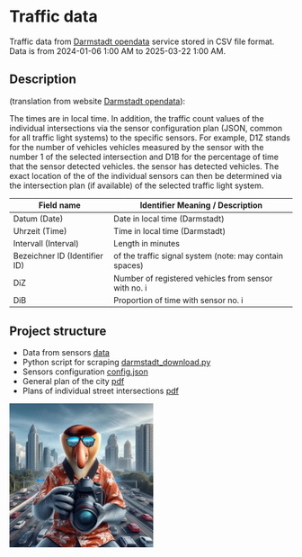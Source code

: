 # Traffic data

Traffic data from [Darmstadt opendata](https://datenplattform.darmstadt.de/verkehr/apps/opendata/#/) service stored in CSV file format.
Data is from 2024-01-06 1:00 AM to 2025-03-22 1:00 AM.

## Description

(translation from website [Darmstadt opendata](https://datenplattform.darmstadt.de/verkehr/apps/opendata/#/)):

The times are in local time. In addition, the traffic count values of the individual intersections via the sensor configuration plan (JSON, common for all traffic light systems) to the specific sensors. For example, D1Z stands for the number of vehicles  vehicles measured by the sensor with the number 1 of the selected intersection and D1B for the percentage of time that the sensor detected vehicles. the sensor has detected vehicles. The exact location of the of the individual sensors can then be determined via the intersection plan (if available) of the selected traffic light system.



| Field name						| Identifier Meaning / Description								|
|-----------------------------------|---------------------------------------------------------------|
| Datum (Date)						| Date in local time (Darmstadt)								|
| Uhrzeit (Time)					| Time in local time (Darmstadt)								|
| Intervall (Interval)				| Length in minutes												|
| Bezeichner ID (Identifier ID)		| of the traffic signal system (note: may contain spaces)		|
| DiZ 								| Number of registered vehicles from sensor with no. i			|
| DiB 								| Proportion of time with sensor no. i							|

## Project structure

- Data from sensors [data](data)
- Python script for scraping [darmstadt_download.py](darmstadt_download.py)
- Sensors configuration [config.json](config.json)
- General plan of the city [pdf](pdf/LSA_Uebersichtsplan_QM.pdf)
- Plans of individual street intersections [pdf](pdf)

![alt text](cover.jpg)

